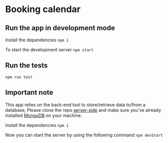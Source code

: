 # Booking calendar

## Run the app in development mode

Install the dependencies `npm i`

To start the development server `npm start`

## Run the tests

`npm run test`

## Important note

This app relies on the back-end tool to store/retrieve data to/from a database, Please clone the repo [server-side](https://github.com/Omar-He/bc-server-side) and make sure you've already installed [MongoDB](https://docs.mongodb.com/manual/installation/) on your machine.

Install the dependencies `npm i`

Now you can start the server by using the following command `npm devStart`
